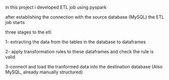 in this project i developed ETL job using pyspark

after establishing the connection with the source database (MySQL) the ETL job starts

three stages to the etl:

1- extracting the data from the tables in the database to dataframes

2- apply transformation rules to these dataframes and check the rule is valid

3-connect and load the tranformed data into the destination database (Also MySQL, already manually structured)
